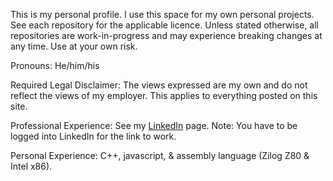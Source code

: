 This is my personal profile.  I use this space for my own personal projects.  See each repository for the applicable licence.  Unless stated otherwise, all repositories are work-in-progress and may experience breaking changes at any time.  Use at your own risk.

Pronouns: He/him/his

Required Legal Disclaimer: The views expressed are my own and do not reflect the views of my employer.  This applies to everything posted on this site.

Professional Experience: See my [LinkedIn](https://www.linkedin.com/in/scot-watson-787296120) page.  Note: You have to be logged into LinkedIn for the link to work.

Personal Experience: C++, javascript, & assembly language (Zilog Z80 & Intel x86).
